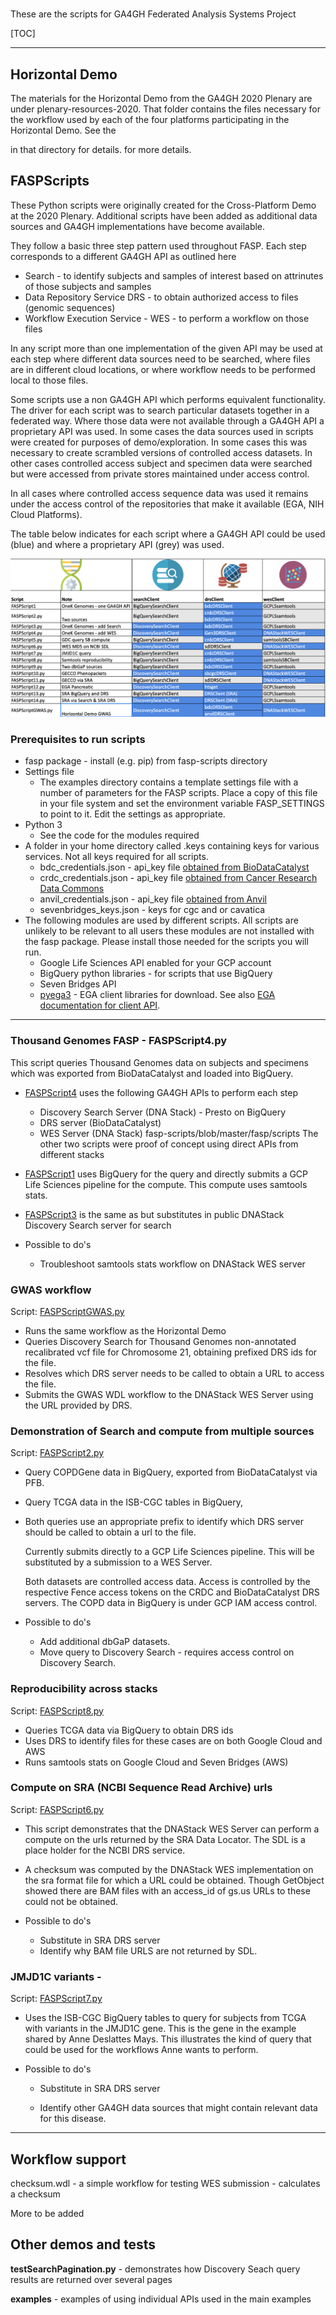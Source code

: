# 
 These are the scripts for GA4GH Federated Analysis Systems Project

[TOC]



------

## Horizontal Demo

The materials for the Horizontal Demo from the GA4GH 2020 Plenary are under plenary-resources-2020. That folder contains  the files necessary for the workflow used by each of the four platforms participating in the Horizontal Demo. See  the 

[ReadMe]: ./plenary-resources-2020/README.md

in that directory for details.  for more details.

## FASPScripts

These Python scripts were originally created for the Cross-Platform Demo at the 2020 Plenary. Additional scripts have been added as additional data sources and GA4GH implementations have become available. 

They follow a basic three step pattern used throughout FASP. Each step corresponds to a different GA4GH API as outlined here

- Search - to identify subjects and samples of interest based on attrinutes of those subjects and samples
- Data Repository Service DRS - to obtain authorized access to files (genomic sequences)
- Workflow Execution Service - WES -  to perform a workflow on those files

In any script more than one implementation of the given API may be used at each step where different data sources need to be searched, where files are in different cloud locations, or where workflow needs to be performed local to those files.

Some scripts use a non GA4GH API which performs equivalent functionality. The driver for each script was to search particular datasets together in a federated way. Where those data were not available through a GA4GH API a proprietary API was used. In some cases the data sources used in scripts were created for purposes of demo/exploration. In some cases this was necessary to create scrambled versions of controlled access datasets. In other cases controlled access subject and specimen data were searched but were accessed from private stores maintained under access control.

In all cases where controlled access sequence data was used it remains under the access control of the repositories that make it available (EGA, NIH Cloud Platforms).

The table below indicates for each script where a GA4GH API could be used (blue) and where a proprietary API (grey) was used.



![scriptGrid](../fasp/runner/credits/images/scriptgrid.png)

### **Prerequisites to run scripts**

- fasp package - install (e.g. pip) from fasp-scripts directory
- Settings file
  - The examples directory contains a template settings file with a number of parameters for the FASP scripts. Place a copy of this file in your file system and set the environment variable FASP_SETTINGS to point to it. Edit the settings as appropriate.
- Python 3
  - See the code for the modules required
- A folder in your home directory called .keys containing keys for various services. Not all  keys required for all scripts.
  - bdc_credentials.json - api_key file [obtained from BioDataCatalyst](https://gen3.biodatacatalyst.nhlbi.nih.gov/identity)
  - crdc_credentials.json - api_key file [obtained from Cancer Research Data Commons](https://nci-crdc.datacommons.io/identity)
  - anvil_credentials.json - api_key file [obtained from Anvil](https://gen3.theanvil.io)
  - sevenbridges_keys.json - keys for cgc and or cavatica
- The following modules are used by different scripts. All scripts are unlikely to be relevant to all users these modules are not installed with the fasp package. Please install those needed for the scripts you will run.
  - Google Life Sciences API enabled for your GCP account
  - BigQuery python libraries - for scripts that use BigQuery
  - Seven Bridges API
  - [pyega3](https://pypi.org/project/pyega3/) - EGA client libraries for download. See also [EGA documentation for client API](https://ega-archive.org/download/downloader-quickguide-APIv3). 

------



### Thousand Genomes FASP - FASPScript4.py

This script queries Thousand Genomes data on subjects and specimens which was exported from BioDataCatalyst and loaded into BigQuery.

- [FASPScript4](https://github.com/ga4gh/fasp-scripts/blob/master/fasp/scripts/FASPScript4.py) uses the following GA4GH APIs to perform each step
   - Discovery Search Server (DNA Stack) - Presto on BigQuery
   - DRS server (BioDataCatalyst)
   - WES Server (DNA Stack)
fasp-scripts/blob/master/fasp/scripts
The other two scripts were proof of concept using direct APIs from different stacks
 - [FASPScript1](https://github.com/ga4gh/fasp-scripts/blob/master/fasp/scripts/FASPScript1.py) uses BigQuery for the query and directly submits a GCP Life Sciences pipeline for the compute. This compute uses samtools stats.
 - [FASPScript3](https://github.com/ga4gh/fasp-scripts/blob/master/fasp/scripts//FASPScript3.py) is the same as but substitutes in public DNAStack Discovery Search server for search

- Possible to do's

  - Troubleshoot samtools stats workflow on DNAStack WES server 

### GWAS workflow 

Script: [FASPScriptGWAS.py](https://github.com/ga4gh/fasp-scripts/blob/master/fasp/scripts/FASPScriptGWAS.py)


- Runs the same workflow as the Horizontal Demo
- Queries Discovery Search for Thousand Genomes non-annotated recalibrated vcf file for Chromosome 21, obtaining prefixed DRS ids for the file. 
- Resolves which DRS server needs to be called to obtain a URL to access the file.
- Submits the GWAS WDL workflow to the DNAStack WES Server using the URL provided by DRS.

### Demonstration of Search and compute from multiple sources 

Script: [FASPScript2.py](https://github.com/ga4gh/fasp-scripts/blob/master/fasp/scripts//FASPScript2.py)


- Query COPDGene data in BigQuery, exported from BioDataCatalyst via PFB.

- Query TCGA data in the ISB-CGC tables in BigQuery,

- Both queries use an appropriate prefix to identify which DRS server should be called to obtain a url to the file.

  Currently submits directly to a GCP Life Sciences pipeline. This will be substituted by a submission to a WES Server.

  Both datasets are controlled access data. Access is controlled by the respective Fence access tokens on the CRDC and BioDataCatalyst DRS servers. The COPD data in BigQuery is under GCP IAM access control.




- Possible to do's

  - Add additional dbGaP datasets.
  - Move query to Discovery Search - requires access control on Discovery Search.

### Reproducibility across stacks 

Script: [FASPScript8.py](https://github.com/ga4gh/fasp-scripts/blob/master/fasp/scripts/FASPScript8.py)


- Queries TCGA data via BigQuery to obtain DRS ids
- Uses DRS to identify files for these cases are on both Google Cloud and AWS
- Runs samtools stats on Google Cloud and Seven Bridges (AWS)

### Compute on SRA (NCBI Sequence Read Archive) urls 

Script: [FASPScript6.py](https://github.com/ga4gh/fasp-scripts/blob/master/fasp/scripts/FASPScript6.py)


- This script demonstrates that the DNAStack WES Server can perform a compute on the urls returned by the SRA Data Locator. The SDL is a place holder for the NCBI DRS service.
- A checksum was computed by the DNAStack WES implementation on the sra format file for which a URL could be obtained. Though GetObject showed there are BAM files with an access_id of gs.us URLs to these could not be obtained.
- Possible to do's

  - Substitute in SRA DRS server
  - Identify why BAM file URLS are not returned by SDL.

###  JMJD1C variants - 

Script: [FASPScript7.py](https://github.com/ga4gh/fasp-scripts/blob/master/fasp/scripts/FASPScript7.py)


- Uses the ISB-CGC BigQuery tables to query for subjects from TCGA with variants in the JMJD1C gene.  This is the gene in the example shared by Anne Deslattes Mays. This illustrates the kind of query that could be used for the workflows Anne wants to perform.

- Possible to do's


    - Substitute in SRA DRS server
    
    - Identify other GA4GH data sources that might contain relevant data for this disease.

------

## **Workflow support**

checksum.wdl - a simple workflow for testing WES submission - calculates a checksum

More to be added

## Other demos and tests

**testSearchPagination.py** - demonstrates how Discovery Seach query results are returned over several pages

**examples** - examples of using individual APIs used in the main examples 



